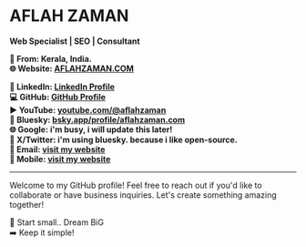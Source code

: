 # AFLAH ZAMAN  
**Web Specialist | SEO | Consultant**  

**📍 From: Kerala, India.**    
**🌐 Website: [AFLAHZAMAN.COM](https://aflahzaman.com/)**  


**🪪 LinkedIn: [LinkedIn Profile](https://www.linkedin.com/in/aflahzaman)**  
**💻 GitHub: [GitHub Profile](https://github.com/aflahzaman)**  
**▶️ YouTube: [youtube.com/@aflahzaman](https://www.youtube.com/@aflahzaman?sub_confirmation=1)**   
**🦋 Bluesky:  [bsky.app/profile/aflahzaman.com](https://bsky.app/profile/aflahzaman.com)**   
**🌐 Google: i'm busy, i will update this later!**   
**🔗 X/Twitter: i'm using bluesky. because i like open-source.**      
**📧 Email: [visit my website](https://aflahzaman.com/)**   
**📱 Mobile: [visit my website](https://aflahzaman.com/)**   

---

Welcome to my GitHub profile! Feel free to reach out if you'd like to collaborate or have business inquiries. Let's create something amazing together!

🚀 Start small.. Dream BiG  
➡️ Keep it simple!

